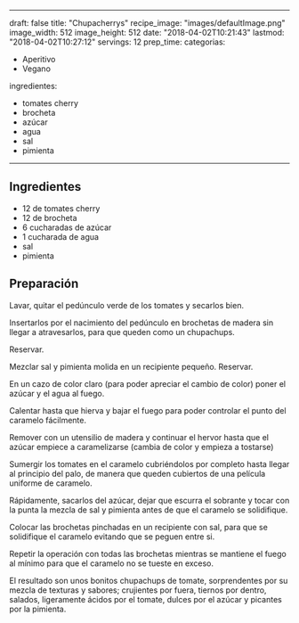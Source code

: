 
---
draft: false
title: "Chupacherrys"
recipe_image: "images/defaultImage.png"
image_width: 512
image_height: 512
date: "2018-04-02T10:21:43"
lastmod: "2018-04-02T10:27:12"
servings: 12
prep_time: 
categorias:
  - Aperitivo
  - Vegano

ingredientes:
  - tomates cherry
  - brocheta
  - azúcar
  - agua
  - sal
  - pimienta
---

## Ingredientes
- 12  de tomates cherry
- 12  de brocheta
- 6 cucharadas de azúcar
- 1 cucharada de agua
- sal
- pimienta

## Preparación
Lavar, quitar el pedúnculo verde de los tomates y secarlos bien.

Insertarlos por el nacimiento del pedúnculo en brochetas de madera sin llegar a atravesarlos, para que queden como un chupachups.

Reservar.

Mezclar sal y pimienta molida en un recipiente pequeño. Reservar.

En un cazo de color claro (para poder apreciar el cambio de color) poner el azúcar y el agua al fuego.

Calentar hasta que hierva y bajar el fuego para poder controlar el punto del caramelo fácilmente.

Remover con un utensilio de madera y continuar el hervor hasta que el azúcar empiece a caramelizarse (cambia de color y empieza a tostarse)

Sumergir los tomates en el caramelo cubriéndolos por completo hasta llegar al principio del palo, de manera que queden cubiertos de una película uniforme de caramelo.

Rápidamente, sacarlos del azúcar, dejar que escurra el sobrante y tocar con la punta la mezcla de sal y pimienta antes de que el caramelo se solidifique.

Colocar las brochetas pinchadas en un recipiente con sal, para que se solidifique el caramelo evitando que se peguen entre si.

Repetir la operación con todas las brochetas mientras se mantiene el fuego al mínimo para que el caramelo no se tueste en exceso.

El resultado son unos bonitos chupachups de tomate, sorprendentes por su mezcla de texturas y sabores; crujientes por fuera, tiernos por dentro, salados, ligeramente ácidos por el tomate, dulces por el azúcar y picantes por la pimienta.


